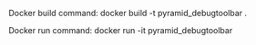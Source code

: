 Docker build command: docker build -t pyramid_debugtoolbar .

Docker run command: docker run -it pyramid_debugtoolbar
